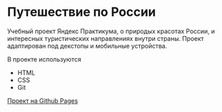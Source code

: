 # Путешествие по России

Учебный проект Яндекс Практикума, о природых красотах России, и
интересных туристических направлениях внутри страны.
Проект адаптирован под декстопы и мобильные устройства.

В проекте используются
- HTML
- CSS
- Git

[Проект на Github Pages](https://0xfed1a.github.io/russian-travel/)
